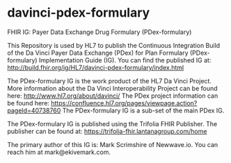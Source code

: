 davinci-pdex-formulary
======================

FHIR IG: Payer Data Exchange Drug Formulary (PDex-formulary)

This Repository is used by HL7 to publish the Continuous Integration Build of
the Da Vinci Payer Data Exchange (PDex) for Plan Formulary (PDex-formulary)
Implementation Guide (IG). You can find the published IG at:
http://build.fhir.org/ig/HL7/davinci-pdex-formulary/index.html

The PDex-formulary IG is the work product of the HL7 Da Vinci Project. More
information about the Da Vinci Interoperability Project can be found here:
http://www.hl7.org/about/davinci/ The PDex project information can be found
here: https://confluence.hl7.org/pages/viewpage.action?pageId=40738760 The
PDex-formulary IG is a sub-set of the main PDex IG.

The PDex-formulary IG is published using the Trifolia FHIR Publisher. The
publisher can be found at: https://trifolia-fhir.lantanagroup.com/home

The primary author of this IG is: Mark Scrimshire of Newwave.io. You can reach
him at mark\@ekivemark.com.

 
